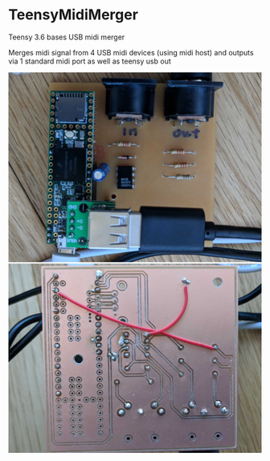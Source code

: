 # TeensyMidiMerger
Teensy 3.6 bases USB midi merger

Merges midi signal from 4 USB midi devices (using midi host) and outputs via 1 standard midi port as well as teensy usb out 

![midi merger](https://github.com/HanYangZhao/TeensyMidiMerger/blob/master/f.jpg)
![midi merger](https://github.com/HanYangZhao/TeensyMidiMerger/blob/master/b.jpg)
